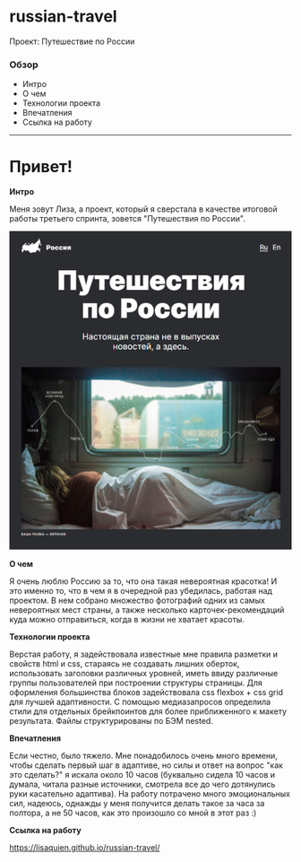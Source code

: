 # russian-travel
Проект: Путешествие по России

### Обзор
* Интро
* О чем
* Технологии проекта
* Впечатления
* Ссылка на работу

------------

# Привет!

**Интро**

Меня зовут Лиза, а проект, который я сверстала в качестве итоговой работы третьего спринта, зовется "Путешествия по России". 

![Приветственная страница](welcome-screen.png)

**О чем**

Я очень люблю Россию за то, что она такая невероятная красотка! И это именно то, что в чем я в очередной раз убедилась, работая над проектом. В нем собрано множество фотографий одних из самых невероятных мест страны, а также несколько карточек-рекомендаций куда можно отправиться, когда в жизни не хватает красоты.

**Технологии проекта**

Верстая работу, я задействовала известные мне правила разметки и свойств html и css, стараясь не создавать лишних оберток, использовать заголовки различных уровней, иметь ввиду различные группы пользователей при построении структуры страницы. Для оформления большинства блоков задействовала css flexbox + css grid для лучшей адаптивности. С помощью медиазапросов определила стили для отдельных брейкпоинтов для более приближенного к макету результата. Файлы структурированы по БЭМ nested.

**Впечатления**

Если честно, было тяжело. Мне понадобилось очень много времени, чтобы сделать первый шаг в адаптиве, но силы и ответ на вопрос "как это сделать?" я искала около 10 часов (буквально сидела 10 часов и думала, читала разные источники, смотрела все до чего дотянулись руки касательно адаптива). На работу потрачено много эмоциональных сил, надеюсь, однажды у меня получится делать такое за часа за полтора, а не 50 часов, как это произошло со мной в этот раз :) 

**Ссылка на работу**

https://lisaquien.github.io/russian-travel/

